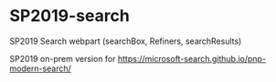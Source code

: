 # SP2019-search
SP2019 Search webpart (searchBox, Refiners, searchResults)

SP2019 on-prem version for https://microsoft-search.github.io/pnp-modern-search/
